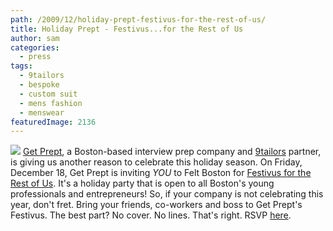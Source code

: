 ```yaml
---
path: /2009/12/holiday-prept-festivus-for-the-rest-of-us/
title: Holiday Prept - Festivus...for the Rest of Us
author: sam
categories: 
  - press
tags: 
  - 9tailors
  - bespoke
  - custom suit
  - mens fashion
  - menswear
featuredImage: 2136
---
```

[![](http://getprept.com/media/images/festivus/happy_festivus.png)](http://getprept.com/festivus/) [Get Prept](http://getprept.com/), a Boston-based interview prep company and [9tailors](http://www.blogger.com/beta.9tailors.com) partner, is giving us another reason to celebrate this holiday season. On Friday, December 18, Get Prept is inviting _YOU_ to Felt Boston for [Festivus for the Rest of Us](http://getprept.com/festivus/). It's a holiday party that is open to all Boston's young professionals and entrepreneurs! So, if your company is not celebrating this year, don't fret. Bring your friends, co-workers and boss to Get Prept's Festivus. The best part? No cover. No lines. That's right. RSVP [here](http://getprept.com/festivus/).